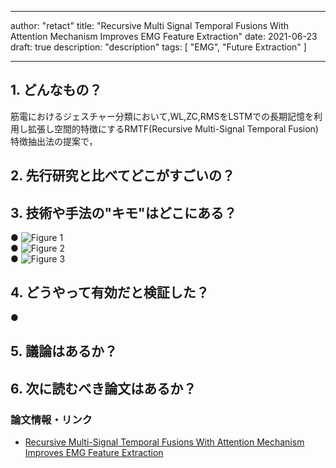 
---
author: "retact"
title: "Recursive Multi Signal Temporal Fusions With Attention Mechanism Improves EMG Feature Extraction"
date: 2021-06-23
draft: true
description: "description"
tags: [
    "EMG",
    "Future Extraction"
]

---

## 1. どんなもの？
筋電におけるジェスチャー分類において,WL,ZC,RMSをLSTMでの長期記憶を利用し拡張し空間的特徴にするRMTF(Recursive Multi-Signal Temporal Fusion)特徴抽出法の提案で，


<!--more-->  

## 2. 先行研究と比べてどこがすごいの？

## 3. 技術や手法の"キモ"はどこにある？
 ● 
 ![Figure 1]()  
 ● 
 ![Figure 2]()  
 ● 
 ![Figure 3]()  

## 4. どうやって有効だと検証した？
 ● 
## 5. 議論はあるか？

## 6. 次に読むべき論文はあるか？

### 論文情報・リンク

- [Recursive Multi-Signal Temporal Fusions With Attention Mechanism Improves EMG Feature Extraction](https://ieeexplore.ieee.org/document/9300195)  

